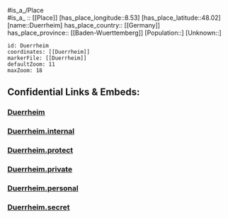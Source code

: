 ﻿---
location: [48.02,8.53] 
mapzoom: [7,12] 
mapmarker: city 
type: City
tags:
- geo/City


SpocWebEntityId: 29939
isDeleted: false
confidential: public

---
#is_a_/Place  
#is_a_ :: [[Place]] 
[has_place_longitude::8.53] 
[has_place_latitude::48.02] 
[name::Duerrheim] 
has_place_country:: [[Germany]]  
has_place_province:: [[Baden-Wuerttemberg]] 
[Population::] 
[Unknown::] 


```leaflet
id: Duerrheim
coordinates: [[Duerrheim]] 
markerFile: [[Duerrheim]] 
defaultZoom: 11 
maxZoom: 18
```


## Confidential Links & Embeds: 

### [Duerrheim](/_public/Earth/Continent/Europe/Europe~Central/Germany/Germany~West/Baden-Wuerttemberg/counties~BW/Schwarzwald-Baar/cities~Baar~Schwarzw/Bad_Dürrheim/City/Duerrheim.md) 

### [Duerrheim.internal](/_internal/Earth/Continent/Europe/Europe~Central/Germany/Germany~West/Baden-Wuerttemberg/counties~BW/Schwarzwald-Baar/cities~Baar~Schwarzw/Bad_Dürrheim/City/Duerrheim.internal.md) 

### [Duerrheim.protect](/_protect/Earth/Continent/Europe/Europe~Central/Germany/Germany~West/Baden-Wuerttemberg/counties~BW/Schwarzwald-Baar/cities~Baar~Schwarzw/Bad_Dürrheim/City/Duerrheim.protect.md) 

### [Duerrheim.private](/_private/Earth/Continent/Europe/Europe~Central/Germany/Germany~West/Baden-Wuerttemberg/counties~BW/Schwarzwald-Baar/cities~Baar~Schwarzw/Bad_Dürrheim/City/Duerrheim.private.md) 

### [Duerrheim.personal](/_personal/Earth/Continent/Europe/Europe~Central/Germany/Germany~West/Baden-Wuerttemberg/counties~BW/Schwarzwald-Baar/cities~Baar~Schwarzw/Bad_Dürrheim/City/Duerrheim.personal.md) 

### [Duerrheim.secret](/_secret/Earth/Continent/Europe/Europe~Central/Germany/Germany~West/Baden-Wuerttemberg/counties~BW/Schwarzwald-Baar/cities~Baar~Schwarzw/Bad_Dürrheim/City/Duerrheim.secret.md) 
